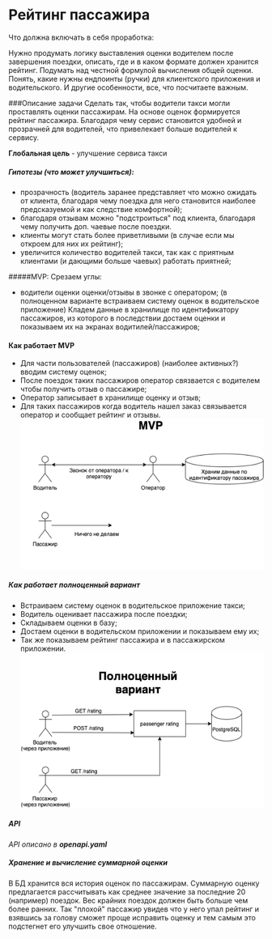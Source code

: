 
# Рейтинг пассажира
Что должна включать в себя проработка:

Нужно продумать логику выставления оценки водителем после завершения поездки, описать, где и в каком формате должен хранится рейтинг. 
Подумать над честной формулой вычисления общей оценки. 
Понять, какие нужны ендпоинты (ручки) для клиентского приложения и водительского. 
И другие особенности, все, что посчитаете важным.


###Описание задачи
Сделать так, чтобы водители такси могли проставлять оценки пассажирам. На основе оценок формируется рейтинг пассажира.
Благодаря чему сервис становится удобней и прозрачней для водителей, что привелекает больше водителей к сервису.

**Глобальная цель** - улучшение сервиса такси


##### Гипотезы (что может улучшиться):
* прозрачность (водитель заранее представляет что можно ожидать от клиента, благодаря чему поездка для него становится наиболее предсказуемой и как следствие комфортной);
* благодаря отзывам можно "подcтроиться" под клиента, благодаря чему получить доп. чаевые после поездки.
* клиенты могут стать более приветливыми (в случае если мы откроем для них их рейтинг);
* увеличится количество водителей такси, так как с приятным клиентами (и дающими больше чаевых) работать приятней;


#####MVP:
Срезаем углы:
* водители оценки оценки/отзывы в звонке с оператором; (в полноценном варианте встраиваем систему оценок в водительское приложение)
Кладем данные в хранилище по идентификатору пассажиров, из которого в последствии достаем оценки и показываем их на экранах водитилей/пассажиров;

#### Как работает MVP
* Для части пользователей (пассажиров) (наиболее активных?) вводим систему оценок;
* После поездок таких пассажиров оператор связвается с водителем чтобы получить отзыв о пассажире;
* Оператор записывает в хранилище оценку и отзыв;
* Для таких пассажиров когда водитель нашел заказ связывается оператор и сообщает рейтинг и отзывы.
![MVP](images/MVP.png "MVP")


##### Как работает полноценный вариант
* Встраиваем систему оценок в водительское приложение такси;
* Водитель оценивает пассажира после поездки;
* Складываем оценки в базу;
* Достаем оценки в водительском приложении и показываем ему их;
* Так же показываем рейтинг пассажира и в пассажирском приложении.
![Final architecture](images/Final_arch.png "Final architecture")

##### API
_API описано в **openapi.yaml**_


##### Хранение и вычисление суммарной оценки
В БД хранится вся история оценок по пассажирам. 
Суммарную оценку предлагается рассчитывать как среднее значение за последние 20 (например) поездок.
Вес крайних поездок должен быть больше чем более ранних. 
Так "плохой" пассажир увидев что у него упал рейтинг и взявшись за голову сможет проще исправить оценку и тем самым это подстегнет его улучшить свое отношение.











